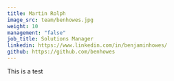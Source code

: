 ```yaml
---
title: Martin Rolph
image_src: team/benhowes.jpg
weight: 10
management: "false"
job_title: Solutions Manager
linkedin: https://www.linkedin.com/in/benjaminhowes/
github: https://github.com/benhowes
---
```


This is a test 